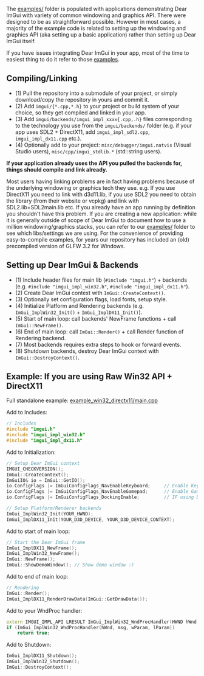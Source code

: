 The [examples/](https://github.com/ocornut/imgui/tree/master/examples) folder is populated with applications demonstrating Dear ImGui with variety of common windowing and graphics API. There were designed to be as straightforward possible. However in most cases, a majority of the example code is related to setting up the windowing and graphics API (aka setting up a basic application) rather than setting up Dear ImGui itself. 

If you have issues integrating Dear ImGui in your app, most of the time to easiest thing to do it refer to those [examples](https://github.com/ocornut/imgui/tree/master/examples).

## Compiling/Linking

- (1) Pull the repository into a submodule of your project, or simply download/copy the repository in yours and commit it.
- (2) Add `imgui/{*.cpp,*.h}` to your project or build system of your choice, so they get compiled and linked in your app.
- (3) Add `imgui/backends/imgui_impl_xxxx{.cpp,.h}` files corresponding to the technology you use from the `imgui/backends/` folder (e.g. if your app uses SDL2 + DirectX11, add `imgui_impl_sdl2.cpp`, `imgui_impl_dx11.cpp` etc.).
- (4) Optionally add to your project: `misc/debugger/imgui.natvis` (Visual Studio users), `misc/cpp/imgui_stdlib.*` (std::string users).

**If your application already uses the API you pulled the backends for, things should compile and link already.**

Most users having linking problems are in fact having problems because of the underlying windowing or graphics tech they use. e.g. If you use DirectX11 you need to link with d3d11.lib, if you use SDL2 you need to obtain the library (from their website or vcpkg) and link with SDL2.lib+SDL2main.lib etc. 
If you already have an app running by definition you shouldn't have this problem. If you are creating a new application: while it is generally outside of scope of Dear ImGui to document how to use a million windowing/graphics stacks, you can refer to our [examples/](https://github.com/ocornut/imgui/tree/master/examples) folder to see which libs/settings we are using. For the convenience of providing easy-to-compile examples, for years our repository has included an (old) precompiled version of GLFW 3.2 for Windows.

## Setting up Dear ImGui & Backends

- (1) Include header files for main lib (`#include "imgui.h"`) + backends (e.g. `#include "imgui_impl_win32.h"`, `#include "imgui_impl_dx11.h"`).
- (2) Create Dear ImGui context with `ImGui::CreateContext()`.
- (3) Optionally set configuration flags, load fonts, setup style.
- (4) Initialize Platform and Rendering backends (e.g. `ImGui_ImplWin32_Init()` + `ImGui_ImplDX11_Init()`).
- (5) Start of main loop: call backends' NewFrame functions + call `ImGui::NewFrame()`.
- (6) End of main loop: call `ImGui::Render()` + call Render function of Rendering backend.
- (7) Most backends requires extra steps to hook or forward events.
- (8) Shutdown backends, destroy Dear ImGui context with `ImGui::DestroyContext()`.

## Example: If you are using Raw Win32 API + DirectX11

Full standalone example: [example_win32_directx11/main.cpp](https://github.com/ocornut/imgui/blob/master/examples/example_win32_directx11/main.cpp)

Add to Includes:
```cpp
// Includes
#include "imgui.h"
#include "imgui_impl_win32.h"
#include "imgui_impl_dx11.h"
```
Add to Initialization:
```cpp
// Setup Dear ImGui context
IMGUI_CHECKVERSION();
ImGui::CreateContext();
ImGuiIO& io = ImGui::GetIO();
io.ConfigFlags |= ImGuiConfigFlags_NavEnableKeyboard;     // Enable Keyboard Controls
io.ConfigFlags |= ImGuiConfigFlags_NavEnableGamepad;      // Enable Gamepad Controls
io.ConfigFlags |= ImGuiConfigFlags_DockingEnable;         // IF using Docking Branch

// Setup Platform/Renderer backends
ImGui_ImplWin32_Init(YOUR_HWND);
ImGui_ImplDX11_Init(YOUR_D3D_DEVICE, YOUR_D3D_DEVICE_CONTEXT);
```
Add to start of main loop:
```cpp
// Start the Dear ImGui frame
ImGui_ImplDX11_NewFrame();
ImGui_ImplWin32_NewFrame();
ImGui::NewFrame();
ImGui::ShowDemoWindow(); // Show demo window :)
```
Add to end of main loop:
```cpp
// Rendering
ImGui::Render();
ImGui_ImplDX11_RenderDrawData(ImGui::GetDrawData());
```
Add to your WndProc handler:
```cpp
extern IMGUI_IMPL_API LRESULT ImGui_ImplWin32_WndProcHandler(HWND hWnd, UINT msg, WPARAM wParam, LPARAM lParam);
if (ImGui_ImplWin32_WndProcHandler(hWnd, msg, wParam, lParam))
    return true;
```
Add to Shutdown:
```cpp
ImGui_ImplDX11_Shutdown();
ImGui_ImplWin32_Shutdown();
ImGui::DestroyContext();
```